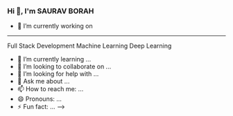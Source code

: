 ### Hi 👋, I'm SAURAV BORAH

- 🔭 I’m currently working on 
***
Full Stack Development
Machine Learning 
Deep Learning

- 🌱 I’m currently learning ...
- 👯 I’m looking to collaborate on ...
- 🤔 I’m looking for help with ...
- 💬 Ask me about ...
- 📫 How to reach me: ...
- 😄 Pronouns: ...
- ⚡ Fun fact: ...
-->
